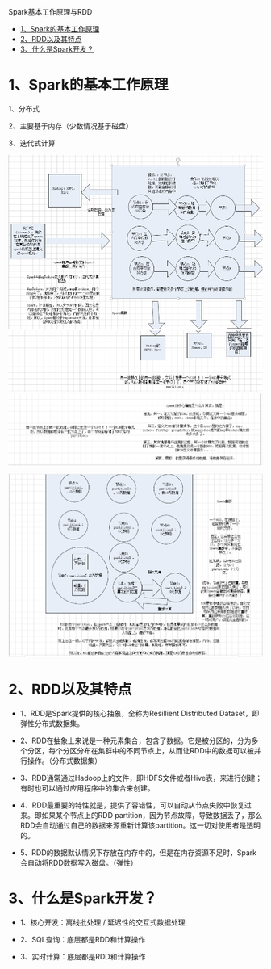 Spark基本工作原理与RDD
<!-- TOC -->

- [1、Spark的基本工作原理](#1spark的基本工作原理)
- [2、RDD以及其特点](#2rdd以及其特点)
- [3、什么是Spark开发？](#3什么是spark开发)

<!-- /TOC -->



# 1、Spark的基本工作原理

1、分布式

2、主要基于内存（少数情况基于磁盘）

3、迭代式计算

![](../../pic/2019-06-08-00-15-05.png)
![](../../pic/2019-06-08-00-15-30.png)
![](../../pic/2019-06-08-00-18-38.png)

![](../../pic/2019-06-08-09-31-20.png)


# 2、RDD以及其特点

- 1、RDD是Spark提供的核心抽象，全称为Resillient Distributed Dataset，即弹性分布式数据集。

- 2、RDD在抽象上来说是一种元素集合，包含了数据。它是被分区的，分为多个分区，每个分区分布在集群中的不同节点上，从而让RDD中的数据可以被并行操作。（分布式数据集）

- 3、RDD通常通过Hadoop上的文件，即HDFS文件或者Hive表，来进行创建；有时也可以通过应用程序中的集合来创建。

- 4、RDD最重要的特性就是，提供了容错性，可以自动从节点失败中恢复过来。即如果某个节点上的RDD partition，因为节点故障，导致数据丢了，那么RDD会自动通过自己的数据来源重新计算该partition。这一切对使用者是透明的。


- 5、RDD的数据默认情况下存放在内存中的，但是在内存资源不足时，Spark会自动将RDD数据写入磁盘。（弹性）

# 3、什么是Spark开发？

- 1、核心开发：离线批处理 / 延迟性的交互式数据处理

- 2、SQL查询：底层都是RDD和计算操作

- 3、实时计算：底层都是RDD和计算操作

